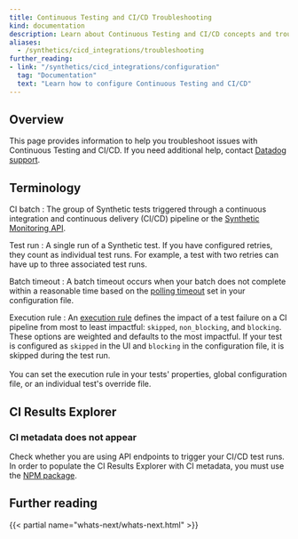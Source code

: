 ```yaml
---
title: Continuous Testing and CI/CD Troubleshooting
kind: documentation
description: Learn about Continuous Testing and CI/CD concepts and troubleshoot common errors.
aliases:
  - /synthetics/cicd_integrations/troubleshooting
further_reading:
- link: "/synthetics/cicd_integrations/configuration"
  tag: "Documentation"
  text: "Learn how to configure Continuous Testing and CI/CD"
---
```


## Overview

This page provides information to help you troubleshoot issues with Continuous Testing and CI/CD. If you need additional help, contact [Datadog support][1].

## Terminology

CI batch
: The group of Synthetic tests triggered through a continuous integration and continuous delivery (CI/CD) pipeline or the [Synthetic Monitoring API][2].

Test run
: A single run of a Synthetic test. If you have configured retries, they count as individual test runs. For example, a test with two retries can have up to three associated test runs.

Batch timeout
: A batch timeout occurs when your batch does not complete within a reasonable time based on the [polling timeout][3] set in your configuration file. 

Execution rule
: An [execution rule][4] defines the impact of a test failure on a CI pipeline from most to least impactful: `skipped`, `non_blocking`, and `blocking`. These options are weighted and defaults to the most impactful. If your test is configured as `skipped` in the UI and `blocking` in the configuration file, it is skipped during the test run. </br><br> You can set the execution rule in your tests' properties, global configuration file, or an individual test's override file. 

## CI Results Explorer

### CI metadata does not appear

Check whether you are using API endpoints to trigger your CI/CD test runs. In order to populate the CI Results Explorer with CI metadata, you must use the [NPM package][5].

## Further reading
 
{{< partial name="whats-next/whats-next.html" >}}

[1]: /help/
[2]: /api/latest/synthetics/#trigger-tests-from-cicd-pipelines
[3]: /continuous_testing/cicd_integrations/configuration/?tab=npm#additional-configuration
[4]: /continuous_testing/cicd_integrations/configuration/?tab=npm#execution-rule
[5]: /continuous_testing/cicd_integrations#use-the-cli
